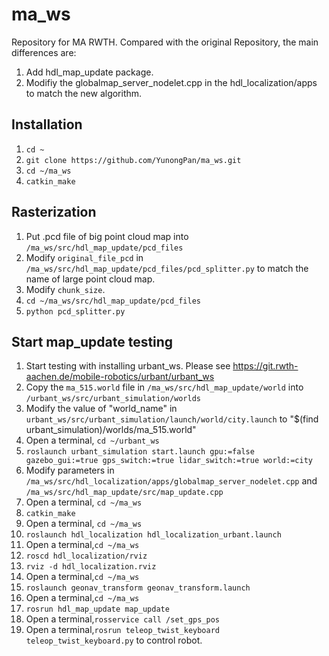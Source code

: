 # ma_ws
Repository for MA RWTH. Compared with the original Repository, the main differences are:
1. Add hdl_map_update package.
2. Modifiy the globalmap_server_nodelet.cpp in the hdl_localization/apps to match the new algorithm.
## Installation
1. `cd ~`
2. `git clone https://github.com/YunongPan/ma_ws.git`
3. `cd ~/ma_ws`
4. `catkin_make`
## Rasterization
1. Put .pcd file of big point cloud map into `/ma_ws/src/hdl_map_update/pcd_files`
2. Modify `original_file_pcd` in `/ma_ws/src/hdl_map_update/pcd_files/pcd_splitter.py` to match the name of
large point cloud map.
3. Modify `chunk_size`.
4. `cd ~/ma_ws/src/hdl_map_update/pcd_files`
5. `python pcd_splitter.py`

## Start map_update testing
1. Start testing with installing urbant_ws. Please see https://git.rwth-aachen.de/mobile-robotics/urbant/urbant_ws
2. Copy the `ma_515.world` file in `/ma_ws/src/hdl_map_update/world` into `/urbant_ws/src/urbant_simulation/worlds`
3. Modify the value of "world_name" in `urbant_ws/src/urbant_simulation/launch/world/city.launch` to "$(find urbant_simulation)/worlds/ma_515.world"
4. Open a terminal, `cd ~/urbant_ws`
5. `roslaunch urbant_simulation start.launch gpu:=false gazebo_gui:=true gps_switch:=true lidar_switch:=true world:=city`
6. Modify parameters in `/ma_ws/src/hdl_localization/apps/globalmap_server_nodelet.cpp` and `/ma_ws/src/hdl_map_update/src/map_update.cpp` 
7. Open a terminal, `cd ~/ma_ws`
8. `catkin_make`
9. Open a terminal, `cd ~/ma_ws`
10. `roslaunch hdl_localization hdl_localization_urbant.launch`
11. Open a terminal,`cd ~/ma_ws`
12. `roscd hdl_localization/rviz`
13. `rviz -d hdl_localization.rviz`
14. Open a terminal,`cd ~/ma_ws`
15. `roslaunch geonav_transform geonav_transform.launch`
16. Open a terminal,`cd ~/ma_ws`
17. `rosrun hdl_map_update map_update`
18. Open a terminal,`rosservice call /set_gps_pos`
18. Open a terminal,`rosrun teleop_twist_keyboard teleop_twist_keyboard.py` to control robot.

